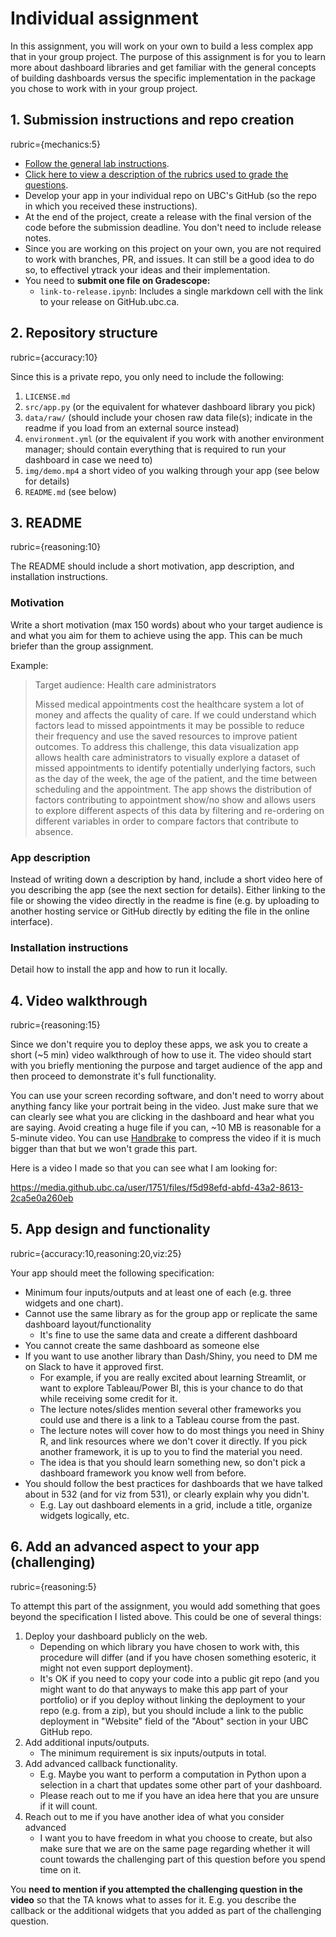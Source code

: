 # Individual assignment

In this assignment, you will work on your own to build a less complex app that in your group project. The purpose of this assignment is for you to learn more about dashboard libraries and get familiar with the general concepts of building dashboards versus the specific implementation in the package you chose to work with in your group project.

## 1. Submission instructions and repo creation

rubric={mechanics:5}

-   [Follow the general lab instructions](https://ubc-mds.github.io/resources_pages/general_lab_instructions/).
-   [Click here to view a description of the rubrics used to grade the questions](https://github.com/UBC-MDS/public/tree/master/rubric).
-   Develop your app in your individual repo on UBC's GitHub (so the repo in which you received these instructions).
-   At the end of the project, create a release with the final version of the code before the submission deadline. You don't need to include release notes.
-   Since you are working on this project on your own, you are not required to work with branches, PR, and issues. It can still be a good idea to do so, to effectivel ytrack your ideas and their implementation.
-   You need to **submit one file on Gradescope:**
    -   `link-to-release.ipynb`: Includes a single markdown cell with the link to your release on GitHub.ubc.ca.

## 2. Repository structure

rubric={accuracy:10}

Since this is a private repo, you only need to include the following:

1.  `LICENSE.md`
2.  `src/app.py` (or the equivalent for whatever dashboard library you pick)
3.  `data/raw/` (should include your chosen raw data file(s); indicate in the readme if you load from an external source instead)
4.  `environment.yml` (or the equivalent if you work with another environment manager; should contain everything that is required to run your dashboard in case we need to)
5.  `img/demo.mp4` a short video of you walking through your app (see below for details)
6.  `README.md` (see below)

## 3. README

rubric={reasoning:10}

The README should include a short motivation, app description, and installation instructions.

### Motivation

Write a short motivation (max 150 words) about who your target audience is and what you aim for them to achieve using the app. This can be much briefer than the group assignment.

Example:

> Target audience: Health care administrators
>
> Missed medical appointments cost the healthcare system a lot of money and affects the quality of care. If we could understand which factors lead to missed appointments it may be possible to reduce their frequency and use the saved resources to improve patient outcomes. To address this challenge, this data visualization app allows health care administrators to visually explore a dataset of missed appointments to identify potentially underlying factors, such as the day of the week, the age of the patient, and the time between scheduling and the appointment. The app shows the distribution of factors contributing to appointment show/no show and allows users to explore different aspects of this data by filtering and re-ordering on different variables in order to compare factors that contribute to absence.

### App description

Instead of writing down a description by hand, include a short video here of you describing the app (see the next section for details). Either linking to the file or showing the video directly in the readme is fine (e.g. by uploading to another hosting service or GitHub directly by editing the file in the online interface).

### Installation instructions

Detail how to install the app and how to run it locally.

## 4. Video walkthrough

rubric={reasoning:15}

Since we don't require you to deploy these apps, we ask you to create a short (\~5 min) video walkthrough of how to use it. The video should start with you briefly mentioning the purpose and target audience of the app and then proceed to demonstrate it's full functionality.

You can use your screen recording software, and don't need to worry about anything fancy like your portrait being in the video. Just make sure that we can clearly see what you are clicking in the dashboard and hear what you are saying. Avoid creating a huge file if you can, \~10 MB is reasonable for a 5-minute video. You can use [Handbrake](https://handbrake.fr/) to compress the video if it is much bigger than that but we won't grade this part.

Here is a video I made so that you can see what I am looking for:

<https://media.github.ubc.ca/user/1751/files/f5d98efd-abfd-43a2-8613-2ca5e0a260eb>

## 5. App design and functionality

rubric={accuracy:10,reasoning:20,viz:25}

Your app should meet the following specification:

-   Minimum four inputs/outputs and at least one of each (e.g. three widgets and one chart).
-   Cannot use the same library as for the group app or replicate the same dashboard layout/functionality
    -   It's fine to use the same data and create a different dashboard
-   You cannot create the same dashboard as someone else
-   If you want to use another library than Dash/Shiny, you need to DM me on Slack to have it approved first.
    -   For example, if you are really excited about learning Streamlit, or want to explore Tableau/Power BI, this is your chance to do that while receiving some credit for it.
    -   The lecture notes/slides mention several other frameworks you could use and there is a link to a Tableau course from the past.
    -   The lecture notes will cover how to do most things you need in Shiny R, and link resources where we don't cover it directly. If you pick another framework, it is up to you to find the material you need.
    -   The idea is that you should learn something new, so don't pick a dashboard framework you know well from before.
-   You should follow the best practices for dashboards that we have talked about in 532 (and for viz from 531), or clearly explain why you didn't.
    -   E.g. Lay out dashboard elements in a grid, include a title, organize widgets logically, etc.

## 6. Add an advanced aspect to your app (challenging)

rubric={reasoning:5}

To attempt this part of the assignment, you would add something that goes beyond the specification I listed above. This could be one of several things:

1.  Deploy your dashboard publicly on the web.
    -   Depending on which library you have chosen to work with, this procedure will differ (and if you have chosen something esoteric, it might not even support deployment).
    -   It's OK if you need to copy your code into a public git repo (and you might want to do that anyways to make this app part of your portfolio) or if you deploy without linking the deployment to your repo (e.g. from a zip), but you should include a link to the public deployment in "Website" field of the "About" section in your UBC GitHub repo.
2.  Add additional inputs/outputs.
    -   The minimum requirement is six inputs/outputs in total.
3.  Add advanced callback functionality.
    -   E.g. Maybe you want to perform a computation in Python upon a selection in a chart that updates some other part of your dashboard.
    -   Please reach out to me if you have an idea here that you are unsure if it will count.
4.  Reach out to me if you have another idea of what you consider advanced
    -   I want you to have freedom in what you choose to create, but also make sure that we are on the same page regarding whether it will count towards the challenging part of this question before you spend time on it.

You **need to mention if you attempted the challenging question in the video** so that the TA knows what to asses for it. E.g. you describe the callback or the additional widgets that you added as part of the challenging question.
